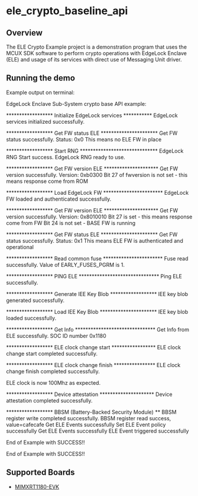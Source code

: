 # ele_crypto_baseline_api

## Overview
The ELE Crypto Example project is a demonstration program that uses the MCUX SDK
software to perform crypto operations with EdgeLock Enclave (ELE) and usage of
its services with direct use of Messaging Unit driver.

## Running the demo
Example output on terminal:

EdgeLock Enclave Sub-System crypto base API example:

****************** Initialize EdgeLock services ***********
EdgeLock services initialized successfully.

****************** Get FW status ELE **********************
Get FW status successfully. Status: 0x0
This means no ELE FW in place

****************** Start RNG ******************************
EdgeLock RNG Start success.
EdgeLock RNG ready to use.

****************** Get FW version ELE *********************
Get FW version successfully. Version: 0xb0300
Bit 27 of fwversion is not set - this means response come from ROM

****************** Load EdgeLock FW ***********************
EdgeLock FW loaded and authenticated successfully.

****************** Get FW version ELE *********************
Get FW version successfully. Version: 0x8010010
Bit 27 is set - this means response come from FW
Bit 24 is not set - BASE FW is running

****************** Get FW status ELE **********************
Get FW status successfully. Status: 0x1
This means ELE FW is authenticated and operational

****************** Read common fuse ***********************
Fuse read successfully. Value of EARLY_FUSES_PGRM is 1.

****************** PING ELE *******************************
Ping ELE successfully.

****************** Generate IEE Key Blob ******************
IEE key blob generated successfully.

****************** Load IEE Key Blob **********************
IEE key blob loaded successfully.

****************** Get Info *******************************
Get Info from ELE successfully.
SOC ID number 0x1180

****************** ELE clock change start *****************
ELE clock change start completed successfully.

****************** ELE clock change finish ****************
ELE clock change finish completed successfully.

ELE clock is now 100Mhz as expected.

****************** Device attestation *********************
Device attestation completed successfully.

****************** BBSM (Battery-Backed Security Module) **
BBSM register write completed successfully.
BBSM register read success, value=cafecafe
Get ELE Events successfully
Set ELE Event policy successfully
Get ELE Events successfully
ELE Event triggered successfully

End of Example with SUCCESS!!

End of Example with SUCCESS!!

## Supported Boards
- [MIMXRT1180-EVK](../../_boards/evkmimxrt1180/ele_crypto/ele_crypto_baseline_api/example_board_readme.md)
